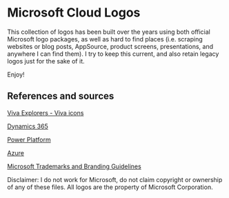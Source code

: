 # Microsoft Cloud Logos

This collection of logos has been built over the years using both official Microsoft logo packages, as well as hard to find places (i.e. scraping websites or blog posts, AppSource, product screens, presentations, and anywhere I can find them).
I try to keep this current, and also retain legacy logos just for the sake of it.

Enjoy!


## References and sources

[Viva Explorers - Viva icons](https://github.com/Viva-Explorers/Viva-Icons)

[Dynamics 365](https://learn.microsoft.com/en-us/dynamics365/get-started/icons)

[Power Platform](https://learn.microsoft.com/en-us/power-platform/guidance/icons)

[Azure](https://learn.microsoft.com/en-us/azure/architecture/icons/)

[Microsoft Trademarks and Branding Guidelines](https://learn.microsoft.com/en-us/microsoft-365/cloud-storage-partner-program/online/branding)



Disclaimer: I do not work for Microsoft, do not claim copyright or ownership of any of these files. All logos are the property of Microsoft Corporation.
